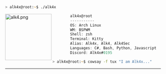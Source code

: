
```zsh
> alk4x@root:~$ ./alk4x
```

<img align="left" src="https://raw.githubusercontent.com/alk4x/alk4x/main/assets/logo.png" alt="alk4.png" width="150"/>

```csharp
        alk4x@root
        -----------
        OS: Arch Linux
        WM: BSPWM
        Shell: zsh
        Terminal: Kitty
        Alias: Alk4x, Alk4, Alk4Sec
        Languages: C#, Bash, Python, Javascript
        Discord: Alk4x#0195
```
```zsh
> alk4x@root:~$ cowsay -f tux "I am Alk4x..."
```

---
